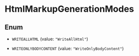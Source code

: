 
# HtmlMarkupGenerationModes

## Enum


* `WRITEALLHTML` (value: `"WriteAllHtml"`)

* `WRITEONLYBODYCONTENT` (value: `"WriteOnlyBodyContent"`)



